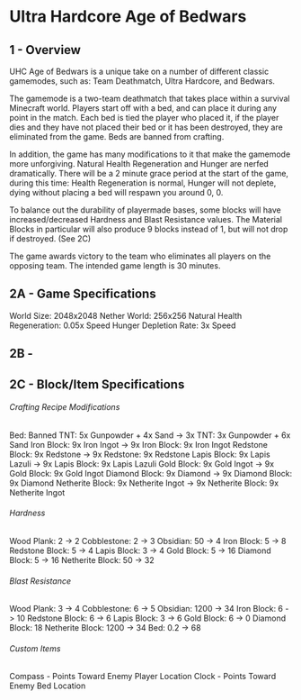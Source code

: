 # Ultra Hardcore Age of Bedwars

## 1 - Overview

UHC Age of Bedwars is a unique take on a number of different classic gamemodes, such as: Team Deathmatch, Ultra Hardcore, and Bedwars.

The gamemode is a two-team deathmatch that takes place within a survival Minecraft world. Players start off with a bed, and can place it during any point in the match. Each bed is tied the player who placed it, if the player dies and they have not placed their bed or it has been destroyed, they are eliminated from the game. Beds are banned from crafting.

In addition, the game has many modifications to it that make the gamemode more unforgiving. Natural Health Regeneration and Hunger are nerfed dramatically. There will be a 2 minute grace period at the start of the game, during this time: Health Regeneration is normal, Hunger will not deplete, dying without placing a bed will respawn you around 0, 0.

To balance out the durability of playermade bases, some blocks will have increased/decreased Hardness and Blast Resistance values. The Material Blocks in particular will also produce 9 blocks instead of 1, but will not drop if destroyed. (See 2C)

The game awards victory to the team who eliminates all players on the opposing team. The intended game length is 30 minutes.

## 2A - Game Specifications

World Size: 2048x2048
Nether World: 256x256
Natural Health Regeneration: 0.05x Speed
Hunger Depletion Rate: 3x Speed

## 2B - 

## 2C - Block/Item Specifications

###### Crafting Recipe Modifications

Bed: Banned
TNT: 5x Gunpowder + 4x Sand -> 3x TNT: 3x Gunpowder + 6x Sand
Iron Block: 9x Iron Ingot -> 9x Iron Block: 9x Iron Ingot
Redstone Block: 9x Redstone -> 9x Redstone: 9x Redstone
Lapis Block: 9x Lapis Lazuli -> 9x Lapis Block: 9x Lapis Lazuli
Gold Block: 9x Gold Ingot -> 9x Gold Block: 9x Gold Ingot
Diamond Block: 9x Diamond -> 9x Diamond Block: 9x Diamond
Netherite Block: 9x Netherite Ingot -> 9x Netherite Block: 9x Netherite Ingot

###### Hardness

Wood Plank: 2 -> 2
Cobblestone: 2 -> 3
Obsidian: 50 -> 4
Iron Block: 5 -> 8
Redstone Block: 5 -> 4
Lapis Block: 3 -> 4
Gold Block: 5 -> 16
Diamond Block: 5 -> 16
Netherite Block: 50 -> 32


###### Blast Resistance

Wood Plank: 3 -> 4
Cobblestone: 6 -> 5
Obsidian: 1200 -> 34
Iron Block: 6 -> 10
Redstone Block: 6 -> 6
Lapis Block: 3 -> 6
Gold Block: 6 -> 0
Diamond Block: 18
Netherite Block: 1200 -> 34
Bed: 0.2 -> 68

###### Custom Items

Compass - Points Toward Enemy Player Location
Clock - Points Toward Enemy Bed Location